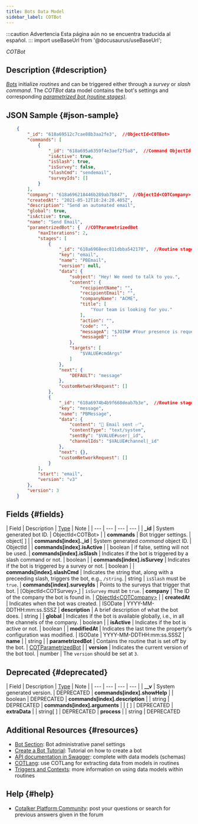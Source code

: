 ```yaml
---
title: Bots Data Model
sidebar_label: COTBot
---
```


:::caution Advertencia
Esta página aún no se encuentra traducida al español.
:::
import useBaseUrl from '@docusaurus/useBaseUrl'; 

<span className="hero__subtitle"><em>COTBot</em></span>
<br/>

## Description {#description}

[_Bots_](/docs/documentation/admin/admin_bots) initialize _routines_ and can be triggered either through a _survey_ or _slash command_. The _COTBot_ data model contains the bot's settings and corresponding [_parametrized bot (routine stages)_](/docs/documentation/models/automations/model_parametrizedbot).


## JSON Sample {#json-sample}
```json
    {
        "_id": "618a69512c7cae88b3aa2fe3",  //ObjectId<COTBot>
        "commands": [
            {
                "_id": "618a695a6359f4e3aef2f5a8",  //Command ObjectId
                "isActive": true,
                "isSlash": true,
                "isSurvey": false,
                "slashCmd": "sendemail",
                "surveyIds": []
            }
        ],
        "company": "618a696218446b289ab7b847",  //ObjectId<COTCompany>
        "createdAt": "2021-05-12T18:24:20.405Z",
        "description": "Send an automated email",
        "global": true,
        "isActive": true,
        "name": "Send Email",
        "parametrizedBot": {  //COTParametrizedBot
            "maxIterations": 2,
            "stages": [
                {
                    "_id": "618a6968eec811dbba542170",  //Routine stage objectId
                    "key": "email",
                    "name": "PBEmail",
                    "version": null,
                    "data": {
                        "subject": "Hey! We need to talk to you.",
                        "content": {
                            "recipientName": "",
                            "recipientEmail": "",
                            "companyName": "ACME",
                            "title": [
                                "Your team is looking for you."
                            ],
                            "action": "",
                            "code": "",
                            "messageA": "$JOIN# #Your presence is requested in the #($VALUE#channel|nameDisplay)# channel.",
                            "messageB": ""
                        },
                        "targets": [
                            "$VALUE#cmdArgs"
                        ]
                    },
                    "next": {
                        "DEFAULT": "message"
                    },
                    "customNetworkRequest": []
                },
                {
                    "_id": "618a6974b4b9f668deab7b3e",  //Routine stage objectId
                    "key": "message",
                    "name": "PBMessage",
                    "data": {
                        "content": "📩 Email sent ✅",
                        "contentType": "text/system",
                        "sentBy": "$VALUE#user|_id",
                        "channelIds": "$VALUE#channel|_id"
                    },
                    "next": {},
                    "customNetworkRequest": []
                }
            ],
            "start": "email",
            "version": "v3"
        },
        "version": 3
    }
```

## Fields {#fields}
| Field | Description | [Type](/docs/documentation/models/overview_model#data-types) | Note |
| --- | --- | --- | --- |
| **\_id** | System generated bot ID. | ObjectId<COTBot\> |
| **commands** | Bot trigger settings. | object[ ] |
| **commands[index].\_id** | System generated _command_ object ID. | ObjectId |
| **commands[index].isActive** | | boolean | if false, setting will not be used.
| **commands[index].isSlash** | Indicates if the bot is triggered by a slash command or not. | boolean |
| **commands[index].isSurvey** | Indicates if the bot is triggered by a survey or not. | boolean | 
| **commands[index].slashCmd** | Indicates the string that, along with a preceeding slash, triggers the bot, e.g., `/string`. | string | `isSlash` must be `true`.
| **commands[index].surveyIds** | Points to the surveys that trigger that bot. | [ObjectId<COTSurvey\>[ ](/docs/documentation/models/surveys/model_surveys)] | `isSurvey` must be `true`.
| **company** | The ID of the company the bot is found in. | [ObjectId<COTCompany\>](/docs/documentation/models/model_company) |
| **createdAt** | Indicates when the bot was created. | ISODate | YYYY-MM-DDTHH:mm:ss.SSSZ
| **description** | A brief description of what the bot does. | string |
| **global** | Indicates if the bot is available globally, i.e., in all the channels of the company. | boolean |
| **isActive** | Indicates if the bot is active or not. | boolean |
| **modifiedAt** | Indicates the last time the property's configuration was modified. | ISODate | YYYY-MM-DDTHH:mm:ss.SSSZ
| **name** | | string |
| **parametrizedBot** | Contains the routine that is set off by the bot. | [COTParametrizedBot](/docs/documentation/models/automations/model_parametrizedbot) |
| **version** | Indicates the current version of the bot tool. | number | The `version` should be set at `3`.

## Deprecated {#deprecated}
| Field | Description | [Type](/docs/documentation/models/overview_model#data-types) | Note |
| --- | --- | --- | --- |
| **__v** | System generated version. | DEPRECATED
| **commands[index].showHelp** | | boolean | DEPRECATED
| **commands[index].description** | | string | DEPRECATED
| **commands[index].arguments** | | [ ] | DEPRECATED
| **extraData** | | string[ ] | DEPRECATED
| **process** | | string | DEPRECATED


## Additional Resources {#resources}

- [Bot Section](/docs/documentation/admin/admin_bots): Bot administrative panel settings
- [Create a Bot Tutorial](/docs/tutorials/basic/create_bot): Tutorial on how to create a bot
- [API documentation in Swagger](https://www.cotalker.com/swagger/core/?key=woubtjf4olr0t4zgutuwn6scbcm6hd3qh1cgl5obmohpbm3mfublnwcvv67lodgjvd3h86s9ppshtvmf95gepsqh6nizq9liu7f): complete with data models (schemas)
- [COTLang](/docs/documentation/automation/admin_cotlang): use COTLang for extracting data from models in routines
- [Triggers and Contexts](/docs/documentation/automation/triggers_and_contexts): more information on using data models within routines

## Help {#help}

- [Cotalker Platform Community](https://github.com/Cotalker/documentation/discussions): post your questions or search for previous answers given in the forum

